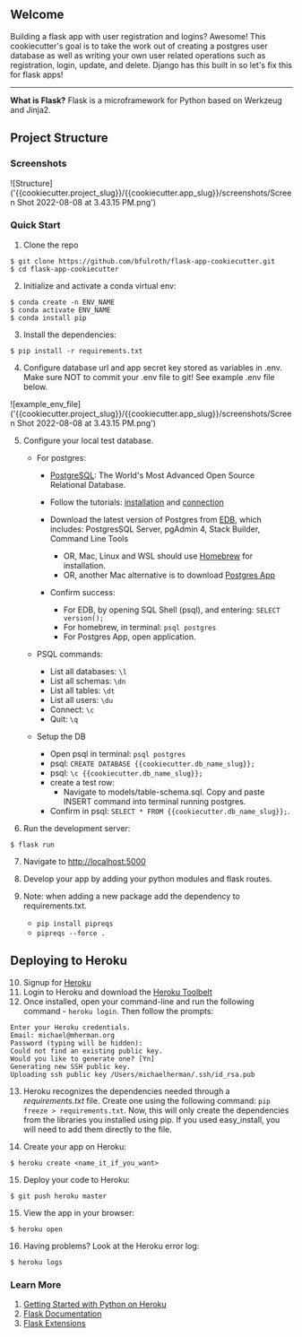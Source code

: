 ## Welcome

Building a flask app with user registration and logins? Awesome! This cookiecutter's goal is to take the work out of creating a postgres user database as well as writing your own user related operations such as registration, login, update, and delete. Django has this built in so let's fix this for flask apps!

<hr>

**What is Flask?** Flask is a microframework for Python based on Werkzeug and Jinja2.

Project Structure
--------
### Screenshots

![Structure]('{{cookiecutter.project_slug}}/{{cookiecutter.app_slug}}/screenshots/Screen Shot 2022-08-08 at 3.43.15 PM.png')

### Quick Start

1. Clone the repo
  ```
  $ git clone https://github.com/bfulroth/flask-app-cookiecutter.git
  $ cd flask-app-cookiecutter
  ```

2. Initialize and activate a conda virtual env:
  ```
  $ conda create -n ENV_NAME
  $ conda activate ENV_NAME
  $ conda install pip
  ```

3. Install the dependencies:
  ```
  $ pip install -r requirements.txt
  ```

4. Configure database url and app secret key stored as variables in .env.  Make sure NOT to commit your .env file to git! 
See example .env file below.

![example_env_file]('{{cookiecutter.project_slug}}/{{cookiecutter.app_slug}}/screenshots/Screen Shot 2022-08-08 at 3.43.15 PM.png')

5. Configure your local test database.
   - For postgres:
      - [PostgreSQL](https://www.postgresql.org/): The World's Most Advanced Open Source Relational Database.
      - Follow the tutorials: [installation](https://www.postgresqltutorial.com/install-postgresql/) and [connection](https://www.postgresqltutorial.com/connect-to-postgresql-database/)
      - Download the latest version of Postgres from [EDB](https://www.enterprisedb.com/downloads/postgres-postgresql-downloads), which includes: PostgresSQL Server, pgAdmin 4, Stack Builder, Command Line Tools 
        - OR, Mac, Linux and WSL should use [Homebrew](https://wiki.postgresql.org/wiki/Homebrew) for installation.
        - OR, another Mac alternative is to download [Postgres App](https://postgresapp.com/)
          
      - Confirm success: 
        - For EDB, by opening SQL Shell (psql), and entering: `SELECT version();`
        - For homebrew, in terminal: `psql postgres`
        - For Postgres App, open application.
   - PSQL commands:
     - List all databases: `\l`
     - List all schemas: `\dn`
     - List all tables: `\dt`
     - List all users: `\du`
     - Connect: `\c`
     - Quit: `\q`
   
   - Setup the DB
      - Open psql in terminal: `psql postgres`
      - psql: `CREATE DATABASE {{cookiecutter.db_name_slug}};`
      - psql: `\c {{cookiecutter.db_name_slug}};`
      - create a test row:
        - Navigate to models/table-schema.sql. Copy and paste INSERT command into terminal running postgres.
      - Confirm in psql: `SELECT * FROM {{cookiecutter.db_name_slug}};`.
   

6. Run the development server:
  ```
  $ flask run
  ```

7. Navigate to [http://localhost:5000](http://localhost:5000)
   
8. Develop your app by adding your python modules and flask routes.

9. Note: when adding a new package add the dependency to requirements.txt.
    - `pip install pipreqs`
    - `pipreqs --force .`


Deploying to Heroku
------

10. Signup for [Heroku](https://api.heroku.com/signup)
11. Login to Heroku and download the [Heroku Toolbelt](https://toolbelt.heroku.com/)
12. Once installed, open your command-line and run the following command - `heroku login`. Then follow the prompts:

  ```
  Enter your Heroku credentials.
  Email: michael@mherman.org
  Password (typing will be hidden):
  Could not find an existing public key.
  Would you like to generate one? [Yn]
  Generating new SSH public key.
  Uploading ssh public key /Users/michaelherman/.ssh/id_rsa.pub
  ```

13. Heroku recognizes the dependencies needed through a *requirements.txt* file. Create one using the following command: `pip freeze > requirements.txt`. Now, this will only create the dependencies from the libraries you installed using pip. If you used easy_install, you will need to add them directly to the file.

14. Create your app on Heroku:

  ```
  $ heroku create <name_it_if_you_want>
  ```

15. Deploy your code to Heroku:

  ```
  $ git push heroku master
  ```

15. View the app in your browser:

  ```
  $ heroku open
  ```

16. Having problems? Look at the Heroku error log:

  ```
  $ heroku logs
  ```

### Learn More

1. [Getting Started with Python on Heroku](https://devcenter.heroku.com/articles/python)
1. [Flask Documentation](http://flask.pocoo.org/docs/)
2. [Flask Extensions](http://flask.pocoo.org/extensions/)

